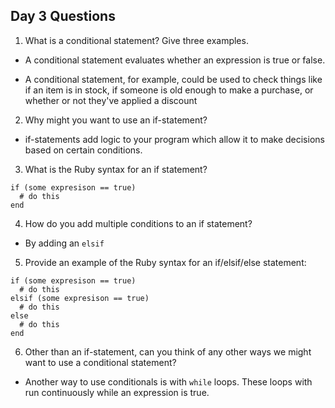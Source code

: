 ## Day 3 Questions

1. What is a conditional statement? Give three examples.

  * A conditional statement evaluates whether an expression is true or false.

  * A conditional statement, for example, could be used to check things like if an item is in stock, if someone is old enough to make a purchase, or whether or not they've applied a discount

2. Why might you want to use an if-statement?

  * if-statements add logic to your program which allow it to make decisions based on certain conditions.

3. What is the Ruby syntax for an if statement?

  ```
  if (some expresison == true)
    # do this
  end
  ```

4. How do you add multiple conditions to an if statement?

  * By adding an `elsif` 

5. Provide an example of the Ruby syntax for an if/elsif/else statement:

  ```
  if (some expresison == true)
    # do this
  elsif (some expresison == true)
    # do this
  else
    # do this
  end
  ```

6. Other than an if-statement, can you think of any other ways we might want to use a conditional statement?

  * Another way to use conditionals is with `while` loops. These loops with run continuously while an expression is true.